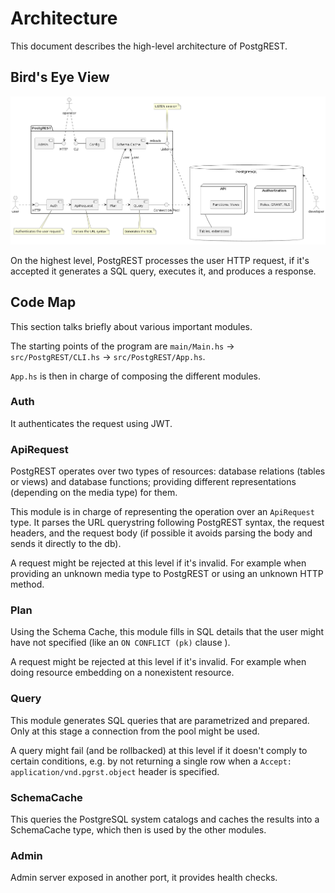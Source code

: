 # Architecture

This document describes the high-level architecture of PostgREST.

## Bird's Eye View

![PostgREST Architecture](docs/_static/arch.png)

On the highest level, PostgREST processes the user HTTP request, if it's accepted it generates a SQL query, executes it, and produces a response.

## Code Map

This section talks briefly about various important modules.

The starting points of the program are `main/Main.hs` -> `src/PostgREST/CLI.hs` -> `src/PostgREST/App.hs`.

`App.hs` is then in charge of composing the different modules.

### Auth

It authenticates the request using JWT.

### ApiRequest

PostgREST operates over two types of resources: database relations (tables or views) and database functions; providing different representations (depending on the media type)
for them.

This module is in charge of representing the operation over an `ApiRequest` type. It parses the URL querystring following PostgREST syntax, the request headers, and the request body
(if possible it avoids parsing the body and sends it directly to the db).

A request might be rejected at this level if it's invalid. For example when providing an unknown media type to PostgREST or using an unknown HTTP method.

### Plan

Using the Schema Cache, this module fills in SQL details that the user might have not specified (like an `ON CONFLICT (pk)` clause ).

A request might be rejected at this level if it's invalid. For example when doing resource embedding on a nonexistent resource.

### Query

This module generates SQL queries that are parametrized and prepared. Only at this stage a connection from the pool might be used.

A query might fail (and be rollbacked) at this level if it doesn't comply to certain conditions, e.g. by not returning a single row when a ``Accept: application/vnd.pgrst.object``
header is specified.

### SchemaCache

This queries the PostgreSQL system catalogs and caches the results into a SchemaCache type, which then is used by the other modules.

### Admin

Admin server exposed in another port, it provides health checks.
